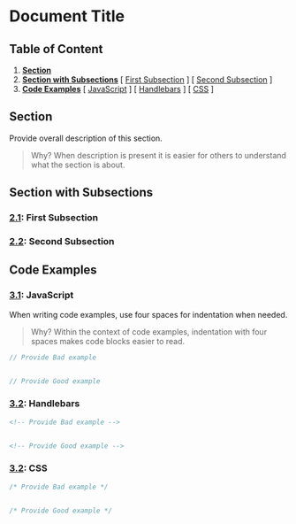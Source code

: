 # Document Title 

## Table of Content 
1. **[Section](#section)**
1. **[Section with Subsections](#section-with-subsections)**
	[ [First Subsection](#section-with-subsections--first-subsection) ] 
	[ [Second Subsection](#section-with-subsections--second-subsection) ]
1. **[Code Examples](#code-examples)**
	[ [JavaScript](#code-examples--javascript) ] 
	[ [Handlebars](#code-examples--handlebars) ]
	[ [CSS](#code-examples--css) ]


## Section
Provide overall description of this section.
> Why? When description is present it is easier for others to understand what the section is about. 

## Section with Subsections

<a name="section-with-subsections--first-subsection"></a><a name="2.1"></a>
### [2.1](#section-with-subsections--first-subsection): First Subsection


<a name="section-with-subsections--second-subsection"></a><a name="2.2"></a>
### [2.2](#section-with-subsections--second-subsection): Second Subsection



## Code Examples

<a name="code-examples--javascript"></a><a name="3.1"></a>
### [3.1](#code-examples--javascript): JavaScript

When writing code examples, use four spaces for indentation when needed.
> Why? Within the context of code examples, indentation with four spaces makes code blocks easier to read.

``` javascript 
// Provide Bad example


// Provide Good example
```

<a name="code-examples--handlebars"></a><a name="3.2"></a>
### [3.2](#code-examples--handlebars): Handlebars

``` handlebars 
<!-- Provide Bad example -->


<!-- Provide Good example -->
```

<a name="code-examples--css"></a><a name="3.2"></a>
### [3.2](#code-examples--css): CSS

``` css 
/* Provide Bad example */


/* Provide Good example */
```